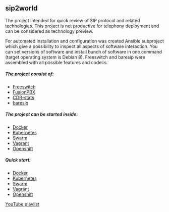 ## sip2world

The project intended for quick review of SIP protocol and related technologies. This project is not productive for telephony deployment and can be considered as technology preview. 

For automated installation and configuration was created Ansible subproject which give a possibility to inspect all aspects of software interaction. You can set versions of software and install bunch of software in one command (target operating system is Debian 8). Freeswitch and baresip were assembled with all possible features and codecs. 

##### The project consist of:  

* [Freeswitch](https://freeswitch.org/)
* [FusionPBX](https://www.fusionpbx.com/)
* [CDR-stats](http://www.cdr-stats.org/)
* [baresip](http://creytiv.com/baresip.html)

##### The project can be started inside:

* [Docker](https://www.docker.com/)
* [Kubernetes](http://kubernetes.io/)
* [Swarm](https://www.docker.com/products/docker-swarm)
* [Vagrant](https://www.vagrantup.com/)  
* [Openshift](https://www.openshift.org/)


##### Quick start:

* [Docker](http://livelace.org/posts/2015/Jun/28/sip2world/)  
* [Kubernetes](http://livelace.org/posts/2016/Feb/01/sip2world-kubernetes/)  
* [Swarm](http://livelace.org/posts/2016/Feb/14/sip2world-swarm/)  
* [Vagrant](http://livelace.org/posts/2016/May/21/sip2world-vagrant/)  
* [Openshift](http://livelace.org/posts/2016/Jul/24/sip2world-openshift/)

[YouTube playlist](https://www.youtube.com/playlist?list=PLwUdklTGGXU1mE3UQT5m9Mq0N9d7OxwJs)
